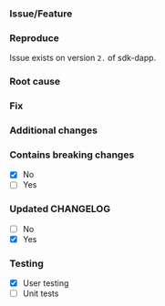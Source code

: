 ### Issue/Feature

### Reproduce

Issue exists on version `2.` of sdk-dapp.

### Root cause

### Fix

### Additional changes

### Contains breaking changes

- [x] No
- [ ] Yes

### Updated CHANGELOG

- [ ] No
- [x] Yes

### Testing

- [x] User testing
- [ ] Unit tests
